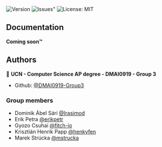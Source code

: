<img alt="Version" src="https://img.shields.io/github/v/release/dmai0919-group3/3rd-semester-project?include_prereleases&sort=semver">
<img alt=Issues" src="https://img.shields.io/github/issues/dmai0919-group3/3rd-semester-project.svg" />
<img alt="License: MIT" src="https://img.shields.io/badge/License-MIT-green.svg" />

## Documentation

**Coming soon™**


## Authors

👤 **UCN - Computer Science AP degree - DMAI0919 - Group 3**

* Github: [@DMAI0919-Group3](https://github.com/DMAI0919-Group3)
### Group members
* Dominik Ábel Sári [@Irasimod](https://github.com/Irasimod)
* Erik Petra [@erikpetr](https://github.com/erikpetr)
* Gyozo Csuhai [@fitch-io](https://github.com/fitch-io)
* Krisztián Henrik Papp [@henkyfen](https://github.com/henkyfen)
* Marek Strúcka [@mstrucka](https://github.com/mstrucka)
